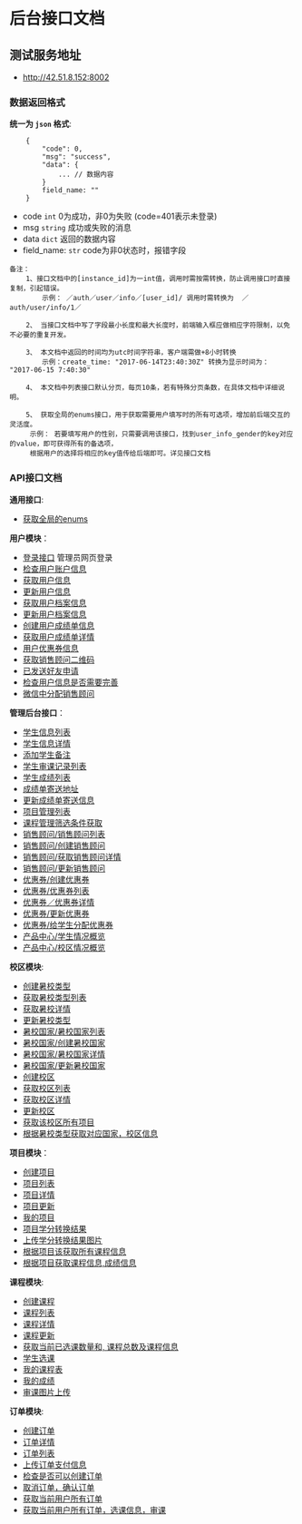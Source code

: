 # 后台接口文档


## 测试服务地址
- http://42.51.8.152:8002


### 数据返回格式

**统一为 `json` 格式**:
```
    {
        "code": 0,
        "msg": "success",
        "data": {
            ... // 数据内容
        }
        field_name: ""
    }
```
- code `int` 0为成功，非0为失败 (code=401表示未登录)
- msg `string` 成功或失败的消息
- data `dict` 返回的数据内容
- field_name: `str`  code为非0状态时，报错字段

```
备注：
    1、接口文档中的[instance_id]为一int值，调用时需按需转换，防止调用接口时直接复制，引起错误。
        示例： ／auth／user／info／[user_id]/ 调用时需转换为  ／auth/user/info/1／

    2、 当接口文档中写了字段最小长度和最大长度时，前端输入框应做相应字符限制，以免不必要的重复开发。

    3、 本文档中返回的时间均为utc时间字符串，客户端需做+8小时转换
        示例：create_time: "2017-06-14T23:40:30Z" 转换为显示时间为： "2017-06-15 7:40:30"

    4、 本文档中列表接口默认分页，每页10条，若有特殊分页条数，在具体文档中详细说明。

    5、 获取全局的enums接口，用于获取需要用户填写时的所有可选项，增加前后端交互的灵活度。
     示例： 若要填写用户的性别，只需要调用该接口，找到user_info_gender的key对应的value，即可获得所有的备选项，
     根据用户的选择将相应的key值传给后端即可。详见接口文档

```

### API接口文档

**通用接口**:
- [获取全局的enums](docs/common/global_enums.md)



**用户模块**：
- [登录接口](docs/authentication/user_login.md)             管理员网页登录
- [检查用户账户信息](docs/authentication/check_account.md)
- [获取用户信息](docs/authentication/user_info.md)
- [更新用户信息](docs/authentication/update_user_info.md)
- [获取用户档案信息](docs/authentication/user_personal_file.md)
- [更新用户档案信息](docs/authentication/update_personal_file.md)
- [创建用户成绩单信息](docs/authentication/create_score_detail.md)
- [获取用户成绩单详情](docs/authentication/get_score_detail.md)
- [用户优惠券信息](docs/authentication/coupon_list.md)
- [获取销售顾问二维码](docs/authentication/sales_man.md)
- [已发送好友申请](docs/authentication/post_sales_man.md)
- [检查用户信息是否需要完善](docs/authentication/check_user_info.md)
- [微信中分配销售顾问](docs/authentication/assign_sales_man.md)

**管理后台接口**：
- [学生信息列表](docs/admin/user_info_list.md)
- [学生信息详情](docs/admin/user_info_detail.md)
- [添加学生备注](docs/admin/add_remark.md)
- [学生审课记录列表](docs/admin/confirm_course.md)
- [学生成绩列表](docs/admin/scores_list.md)
- [成绩单寄送地址](docs/admin/student_score_info.md)
- [更新成绩单寄送信息](docs/admin/update_student_score_info.md)
- [项目管理列表](docs/admin/project_list.md)
- [课程管理筛选条件获取](docs/admin/user_filter_elements.md)
- [销售顾问/销售顾问列表](docs/sales_man/sales_man_list.md)
- [销售顾问/创建销售顾问](docs/sales_man/sales_man_create.md)
- [销售顾问/获取销售顾问详情](docs/sales_man/sales_man_detail.md)
- [销售顾问/更新销售顾问](docs/sales_man/sales_man_update.md)
- [优惠券/创建优惠券](docs/coupon/coupon_create.md)
- [优惠券/优惠券列表](docs/coupon/coupon_list.md)
- [优惠券／优惠券详情](docs/coupon/coupon_detail.md)
- [优惠券/更新优惠券](docs/coupon/coupon_update.md)
- [优惠券/给学生分配优惠券](docs/coupon/add_coupon.md)
- [产品中心/学生情况概览](docs/statistics/students_overview.md)
- [产品中心/校区情况概览](docs/statistics/campus_overview.md)


**校区模块**:
- [创建暑校类型](docs/campus/campus_type_create.md)
- [获取暑校类型列表](docs/campus/campus_type_list.md)
- [获取暑校详情](docs/campus/campus_type_detail.md)
- [更新暑校类型](docs/campus/campus_type_update.md)
- [暑校国家/暑校国家列表](docs/campus/campus_country_list.md)
- [暑校国家/创建暑校国家](docs/campus/campus_country_create.md)
- [暑校国家/暑校国家详情](docs/campus/campus_country_detail.md)
- [暑校国家/更新暑校国家](docs/campus/campus_country_update.md)
- [创建校区](docs/campus/campus_create.md)
- [获取校区列表](docs/campus/campus_list.md)
- [获取校区详情](docs/campus/campus_detail.md)
- [更新校区](docs/campus/campus_update.md)
- [获取该校区所有项目](docs/campus/all_projects.md)
- [根据暑校类型获取对应国家，校区信息](docs/campus/type_country_campus.md)

**项目模块**：
- [创建项目](docs/project/project_create.md)
- [项目列表](docs/project/project_list.md)
- [项目详情](docs/project/project_detail.md)
- [项目更新](docs/project/project_update.md)
- [我的项目](docs/project/my_project.md)
- [项目学分转换结果](docs/project/project_result.md)
- [上传学分转换结果图片](docs/project/upload_img.md)
- [根据项目该获取所有课程信息](docs/project/my_course.md)
- [根据项目获取课程信息,成绩信息](docs/project/my_score.md)

**课程模块**:
- [创建课程](docs/course/course_create.md)
- [课程列表](docs/course/course_list.md)
- [课程详情](docs/course/course_detail.md)
- [课程更新](docs/course/course_update.md)
- [获取当前已选课数量和, 课程总数及课程信息](docs/course/current_courses_info.md)
- [学生选课](docs/course/create_user_courses.md)
- [我的课程表](docs/course/my_courses.md)
- [我的成绩](docs/course/my_scores.md)
- [审课图片上传](docs/course/upload_confirm.md)


**订单模块**:
- [创建订单](docs/order/order_create.md)
- [订单详情](docs/order/order_detail.md)
- [订单列表](docs/order/order_list.md)
- [上传订单支付信息](docs/order/order_payment.md)
- [检查是否可以创建订单](docs/order/check_order.md)
- [取消订单，确认订单](docs/order/update_order.md)
- [获取当前用户所有订单](docs/order/user_order_list.md)
- [获取当前用户所有订单，选课信息，审课](docs/order/user_order_course.md)